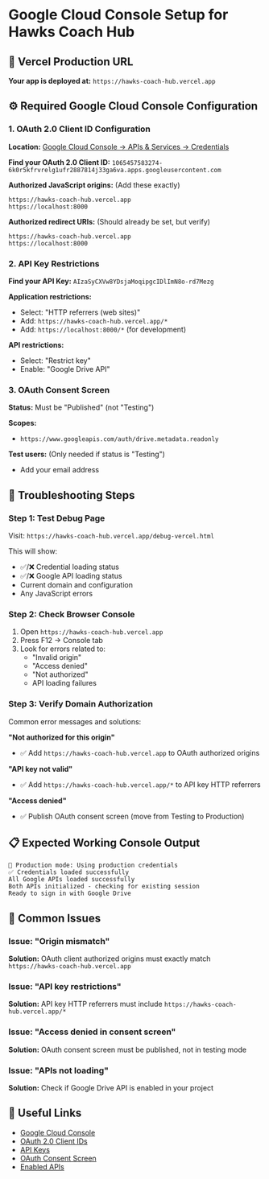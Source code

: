 # Google Cloud Console Setup for Hawks Coach Hub

## 🎯 Vercel Production URL
**Your app is deployed at:** `https://hawks-coach-hub.vercel.app`

## ⚙️ Required Google Cloud Console Configuration

### 1. OAuth 2.0 Client ID Configuration

**Location:** [Google Cloud Console → APIs & Services → Credentials](https://console.cloud.google.com/apis/credentials)

**Find your OAuth 2.0 Client ID:** `1065457583274-6k0r5kfrvrelg1ufr2887814j33ga6va.apps.googleusercontent.com`

**Authorized JavaScript origins:** (Add these exactly)
```
https://hawks-coach-hub.vercel.app
https://localhost:8000
```

**Authorized redirect URIs:** (Should already be set, but verify)
```
https://hawks-coach-hub.vercel.app
https://localhost:8000
```

### 2. API Key Restrictions

**Find your API Key:** `AIzaSyCXVw8YDsjaMoqipgcIDlImN8o-rd7Mezg`

**Application restrictions:**
- Select: "HTTP referrers (web sites)"
- Add: `https://hawks-coach-hub.vercel.app/*`
- Add: `https://localhost:8000/*` (for development)

**API restrictions:**
- Select: "Restrict key"
- Enable: "Google Drive API"

### 3. OAuth Consent Screen

**Status:** Must be "Published" (not "Testing")

**Scopes:** 
- `https://www.googleapis.com/auth/drive.metadata.readonly`

**Test users:** (Only needed if status is "Testing")
- Add your email address

## 🔧 Troubleshooting Steps

### Step 1: Test Debug Page
Visit: `https://hawks-coach-hub.vercel.app/debug-vercel.html`

This will show:
- ✅/❌ Credential loading status
- ✅/❌ Google API loading status  
- Current domain and configuration
- Any JavaScript errors

### Step 2: Check Browser Console
1. Open `https://hawks-coach-hub.vercel.app`
2. Press F12 → Console tab
3. Look for errors related to:
   - "Invalid origin"
   - "Access denied"
   - "Not authorized"
   - API loading failures

### Step 3: Verify Domain Authorization
Common error messages and solutions:

**"Not authorized for this origin"**
- ✅ Add `https://hawks-coach-hub.vercel.app` to OAuth authorized origins

**"API key not valid"**  
- ✅ Add `https://hawks-coach-hub.vercel.app/*` to API key HTTP referrers

**"Access denied"**
- ✅ Publish OAuth consent screen (move from Testing to Production)

## 📋 Expected Working Console Output

```
🚀 Production mode: Using production credentials
✅ Credentials loaded successfully
All Google APIs loaded successfully
Both APIs initialized - checking for existing session
Ready to sign in with Google Drive
```

## 🚨 Common Issues

### Issue: "Origin mismatch"
**Solution:** OAuth client authorized origins must exactly match `https://hawks-coach-hub.vercel.app`

### Issue: "API key restrictions"
**Solution:** API key HTTP referrers must include `https://hawks-coach-hub.vercel.app/*`

### Issue: "Access denied in consent screen"
**Solution:** OAuth consent screen must be published, not in testing mode

### Issue: "APIs not loading"
**Solution:** Check if Google Drive API is enabled in your project

## 🔗 Useful Links

- [Google Cloud Console](https://console.cloud.google.com/)
- [OAuth 2.0 Client IDs](https://console.cloud.google.com/apis/credentials)
- [API Keys](https://console.cloud.google.com/apis/credentials)  
- [OAuth Consent Screen](https://console.cloud.google.com/apis/credentials/consent)
- [Enabled APIs](https://console.cloud.google.com/apis/dashboard)